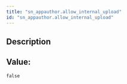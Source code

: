 ```yaml
---
title: "sn_appauthor.allow_internal_upload"
id: "sn_appauthor.allow_internal_upload"
---
```

## Description



## Value: 
```
false
```
